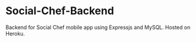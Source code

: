 # Social-Chef-Backend
Backend for Social Chef mobile app using Expressjs and MySQL. Hosted on Heroku.
